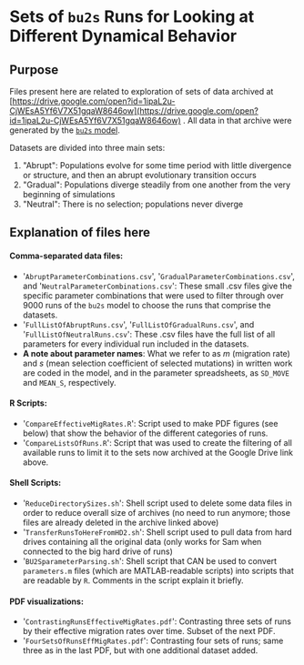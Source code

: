 # Sets of `bu2s` Runs for Looking at Different Dynamical Behavior

## Purpose
Files present here are related to exploration of sets of data archived at [https://drive.google.com/open?id=1ipaL2u-CjWEsA5Yf6V7X51gqaW8646ow](https://drive.google.com/open?id=1ipaL2u-CjWEsA5Yf6V7X51gqaW8646ow) .  All data in that archive were generated by the [`bu2s` model](https://github.com/flaxmans/bu2s).

Datasets are divided into three main sets:

1. "Abrupt": Populations evolve for some time period with little divergence or structure, and then an abrupt evolutionary transition occurs
2. "Gradual": Populations diverge steadily from one another from the very beginning of simulations
3. "Neutral": There is no selection; populations never diverge

## Explanation of files here

#### Comma-separated data files:
+ '`AbruptParameterCombinations.csv`', '`GradualParameterCombinations.csv`', and '`NeutralParameterCombinations.csv`':  These small .csv files give the specific parameter combinations that were used to filter through over 9000 runs of the `bu2s` model to choose the runs that comprise the datasets.
+ '`FullListOfAbruptRuns.csv`', '`FullListOfGradualRuns.csv`', and '`FullListOfNeutralRuns.csv`': These .csv files have the full list of all parameters for every individual run included in the datasets.
+ **A note about parameter names**:  What we refer to as _m_ (migration rate) and _s_ (mean selection coefficient of selected mutations) in written work are coded in the model, and in the parameter spreadsheets, as `SD_MOVE` and `MEAN_S`, respectively.

#### R Scripts:
+ '`CompareEffectiveMigRates.R`': Script used to make PDF figures (see below) that show the behavior of the different categories of runs.
+ '`CompareListsOfRuns.R`': Script that was used to create the filtering of all available runs to limit it to the sets now archived at the Google Drive link above.

#### Shell Scripts:
+ '`ReduceDirectorySizes.sh`': Shell script used to delete some data files in order to reduce overall size of archives (no need to run anymore; those files are already deleted in the archive linked above)
+ '`TransferRunsToHereFromHD2.sh`':  Shell script used to pull data from hard drives containing all the original data (only works for Sam when connected to the big hard drive of runs)
+ '`BU2SparameterParsing.sh`': Shell script that CAN be used to convert `parameters.m` files (which are MATLAB-readable scripts) into scripts that are readable by `R`.  Comments in the script explain it briefly.  

#### PDF visualizations:
+ '`ContrastingRunsEffectiveMigRates.pdf`': Contrasting three sets of runs by their effective migration rates over time.  Subset of the next PDF.
+ '`FourSetsOfRunsEffMigRates.pdf`': Contrasting four sets of runs; same three as in the last PDF, but with one additional dataset added.
